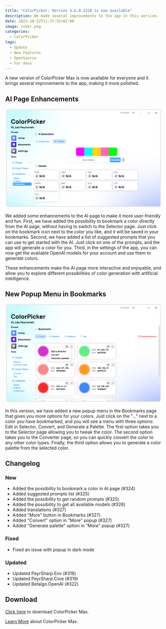 ```yaml
---
title: "ColorPicker: Version 5.6.0.2310 is now available"
description: We made several improvements to the app in this version.
date: 2023-10-22T11:37:55+02:00
image: cover.png
categories:
  - ColorPicker
tags:
  - Update
  - New Features
  - OpenSource
  - For devs
---
```


A new version of ColorPicker Max is now available for everyone and it brings several improvements to the app, making it more polished.

## AI Page Enhancements

![The new features of the AI page](1.png)

We added some enhancements to the AI page to make it more user-friendly and fun. First, we have added the possibility to bookmark a color directly from the AI page, without having to switch to the Selector page. Just click on the bookmark icon next to the color you like, and it will be saved in your bookmarks. Second, we have added a list of suggested prompts that you can use to get started with the AI. Just click on one of the prompts, and the app will generate a color for you. Third, in the settings of the app, you can now get the available OpenAI models for your account and use them to generate colors.

These enhancements make the AI page more interactive and enjoyable, and allow you to explore different possibilities of color generation with artificial intelligence.

## New Popup Menu in Bookmarks

![The new popup menu in the Bookmarks page](2.png)

In this version, we have added a new popup menu in the Bookmarks page that gives you more options for your colors. Just click on the "..." next to a color you have bookmarked, and you will see a menu with three options: Edit in Selector, Convert, and Generate a Palette. The first option takes you to the Selector page allowing you to tweak the color. The second option takes you to the Converter page, so you can quickly convert the color to any other color types. Finally, the third option allows you to generate a color palette from the selected color.

## Changelog

### New

- Added the possibility to bookmark a color in AI page (#324)
- Added suggested prompts list (#325)
- Added the possibility to get random prompts (#325)
- Added the possibility to get all available models (#326)
- Added translations (#327)
- Added "More" button in Bookmarks (#327)
- Added "Convert" option in "More" popup (#327)
- Added "Generate palette" option in "More" popup (#327)

### Fixed

- Fixed an issue with popup in dark mode

### Updated

- Updated PeyrSharp.Env (#318)
- Updated PeyrSharp.Core (#319)
- Updated Betalgo.OpenAI (#322)

## Download

[Click here](https://tinyurl.com/DownloadColorPickerMax) to download ColorPicker Max.

[Learn More](https://leocorporation.dev/store/colorpickermax) about ColorPicker Max.
